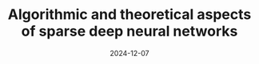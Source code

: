 ---
title: "Algorithmic and theoretical aspects of sparse deep neural networks"
collection: publications
permalink: /publication/2024-12-07-thesis
type: thesis
date: 2024-12-07
venue: 'Thesis'
paperurl: 'https://inria.hal.science/tel-04329531'
---